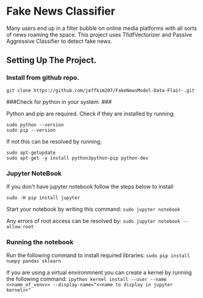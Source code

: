 # Fake News Classifier #

Many users end up in a filter bubble on online media platforms with all sorts of news roaming the space. This project uses TfidfVectorizer and Passive Aggressive Classifier to detect fake news.

## Setting Up The Project. ##

### Install from github repo. ###
```git clone https://github.com/jeffkim207/FakeNewsModel-Data-Flair-.git```

###Check for python in your system. ###

Python and pip are required. Check if they are installed by running;
```
sudo python --version
sudo pip --version

```

If not this can be resolved by running;
```
sudo apt-getupdate
sudo apt-get -y install python3python-pip python-dev

```

### Jupyter NoteBook ###

If you don't have jupyter notebook follow the steps below to install 
```
sudo -H pip install jupyter
```

Start your notebook by writing this command: 
```sudo jupyter notebook```

Any errors of root access can be resolved by:
```sudo jupyter notebook --allow-root```

### Running the notebook ###

Run the following command to install required libraries:
```sudo pip install numpy pandas sklearn```

If you are using a virtual environmnent you can create a kernel by running the following command:
```ipython kernel install --user --name <<name_of_venv>> --display-name="<<name to display in jupyter kernel>>"```

